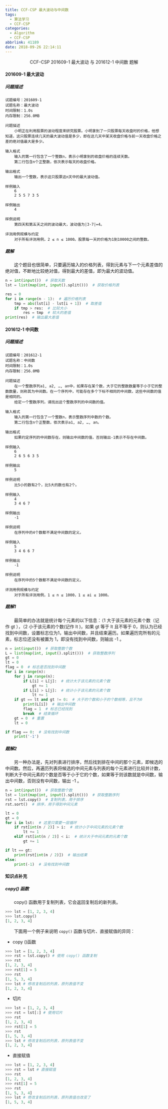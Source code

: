 ```yaml
---
title: CCF-CSP 最大波动与中间数
tags:
  - 算法学习
  - CCF-CSP
categories:
  - Algorithm
  - CCF-CSP
abbrlink: 41189
date: 2018-09-26 22:14:11
---
```


<center>CCF-CSP 201609-1 最大波动 与 201612-1 中间数 题解</center>

<!--more-->

#### 201609-1 最大波动

##### 问题描述

```
试题编号：201609-1
试题名称：最大波动
时间限制：1.0s
内存限制：256.0MB

问题描述
    小明正在利用股票的波动程度来研究股票。小明拿到了一只股票每天收盘时的价格，他想知道，这只股票连续几天的最大波动值是多少，即在这几天中某天收盘价格与前一天收盘价格之差的绝对值最大是多少。

输入格式
    输入的第一行包含了一个整数n，表示小明拿到的收盘价格的连续天数。
    第二行包含n个正整数，依次表示每天的收盘价格。

输出格式
    输出一个整数，表示这只股票这n天中的最大波动值。

样例输入
    6
    2 5 5 7 3 5

样例输出
    4

样例说明
    第四天和第五天之间的波动最大，波动值为|3-7|=4。

评测用例规模与约定
    对于所有评测用例，2 ≤ n ≤ 1000。股票每一天的价格为1到10000之间的整数。
```

##### 题解

　　这个题目也很简单，只要遍历输入的价格列表，得到元素与下一个元素差值的绝对值，不断地比较绝对值，得到最大的差值，即为最大的波动值。

```python
n = int(input())  # 获取天数
lst = list(map(int, input().split()))  # 获取价格列表

res = 0
for i in range(n - 1):  # 遍历价格列表
    tmp = abs(lst[i] - lst[i + 1])  # 取差值
    if tmp > res:  # 比较大小
        res = tmp  # 较大的差值
print(res)  # 输出最大差值
```

#### 201612-1 中间数

##### 问题描述

```
试题编号：201612-1
试题名称：中间数
时间限制：1.0s
内存限制：256.0MB

问题描述
    在一个整数序列a1, a2, …, an中，如果存在某个数，大于它的整数数量等于小于它的整数数量，则称其为中间数。在一个序列中，可能存在多个下标不相同的中间数，这些中间数的值是相同的。
    给定一个整数序列，请找出这个整数序列的中间数的值。

输入格式
    输入的第一行包含了一个整数n，表示整数序列中数的个数。
    第二行包含n个正整数，依次表示a1, a2, …, an。

输出格式
    如果约定序列的中间数存在，则输出中间数的值，否则输出-1表示不存在中间数。

样例输入
    6
    2 6 5 6 3 5

样例输出
    5

样例说明
    比5小的数有2个，比5大的数也有2个。

样例输入
    4
    3 4 6 7

样例输出
    -1

样例说明
    在序列中的4个数都不满足中间数的定义。

样例输入
    5
    3 4 6 6 7

样例输出
    -1

样例说明
    在序列中的5个数都不满足中间数的定义。

评测用例规模与约定
    对于所有评测用例，1 ≤ n ≤ 1000，1 ≤ ai ≤ 1000。
```

##### 题解1

　　最简单的办法就是统计每个元素的以下信息：（1 大于该元素的元素个数（记作 gt ），（2 小于该元素的个数(记作 lt )，如果 gt 等于 lt 且不等于 0，则认为已经找到中间数，设置标志位为1，输出中间数，并且结束遍历。如果遍历完所有的元素，标志位还没有被置为 1，即没有找到中间数，则输出 -1 。

```python
n = int(input())  # 获取整数个数
L = list(map(int, input().split()))  # 获取整数序列
gt = 0
lt = 0
flag = 0  # 标志是否找到中间数
for i in range(n):
    for j in range(n):
        if L[i] < L[j]:  # 统计大于该元素的元素个数
            gt += 1
        if L[i] > L[j]:  # 统计小于该元素的元素个数
            lt += 1
    if gt == lt and gt != 0:  # 大于的个数和小于的个数相等，且不为0
        print(L[i])  # 输出中间数
        flag = 1  # 标志已经找到
        break  # 结束循环
    gt = 0  # 重置
    lt = 0

if flag == 0:  # 没有找到中间数
    print('-1')
```

##### 题解2

　　另一种办法是，先对列表进行排序，然后找到排在中间的那个元素，即候选的中间数。然后，再遍历列表将候选的中间元素与列表的每个元素进行比较并计数，判断大于中间元素的个数是否等于小于它的个数，如果等于则该数就是中间数，输出中间数，否则没有中间数，输出 -1 。

```python
n = int(input())  # 获取整数个数
lst = list(map(int, input().split()))  # 获取整数序列
rst = lst.copy()  # 复制列表，用于排序
rst.sort()  # 排序，用于得到中间元素

lt = 0
gt = 0
for i in lst:  # 这里只需要一层循环
    if rst[int(n / 2)] > i:  # 统计小于中间元素的元素个数
        lt += 1
    elif rst[int(n / 2)] < i:  # 统计大于中间元素的元素个数
        gt += 1

if lt == gt:
    print(rst[int(n / 2)])  # 输出结果
else:
    print(-1)  # 没有找到中间数
```

#### 知识点补充

##### copy() 函数

　　copy() 函数用于复制列表，它会返回复制后的新列表。

```python
>>> lst = [1, 2, 3, 4]
>>> lst.copy()
[1, 2, 3, 4]
```

　　下面用一个例子来说明 `copy()` 函数与切片、直接赋值的异同：

- copy ()函数

```python
>>> lst = [1, 2, 3, 4]
>>> rst = lst.copy() # 使用 copy() 函数复制
>>> rst
[1, 2, 3, 4]
>>> rst[1] = 5	
>>> rst
[1, 5, 3, 4]
>>> lst	# 修改复制后的列表，原列表值不变
[1, 2, 3, 4]
```

- 切片

```python
>>> lst = [1, 2, 3, 4]
>>> rst = lst[:] # 使用切片
>>> rst
[1, 2, 3, 4]
>>> rst[1] = 5
>>> rst
[1, 5, 3, 4]
>>> lst	# 修改复制后的列表，原列表值不变
[1, 2, 3, 4]
```

- 直接赋值

```python
>>> lst = [1, 2, 3, 4]
>>> rst = lst # 直接赋值
>>> rst
[1, 2, 3, 4]
>>> rst[1] = 5
>>> rst
[1, 5, 3, 4]
>>> lst # 修改复制后的列表，原列表值也改变了
[1, 5, 3, 4]
```

